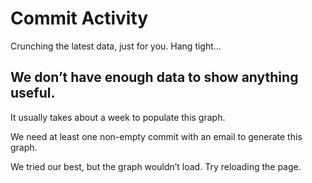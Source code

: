 # Commit Activity

Crunching the latest data, just for you. Hang tight…

## We don’t have enough data to show anything useful.

It usually takes about a week to populate this graph.

We need at least one non-empty commit with an email to generate this graph.

We tried our best, but the graph wouldn’t load. Try reloading the page.

